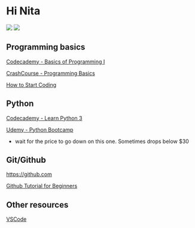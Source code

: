 # Hi Nita

<img src="https://upload.wikimedia.org/wikipedia/commons/c/c3/Python-logo-notext.svg">
<img src="https://pngimg.com/uploads/brain/brain_PNG91.png">

## Programming basics 
[Codecademy - Basics of Programming I](https://www.codecademy.com/learn/learn-how-to-code/modules/bop-i)

[CrashCourse - Programming Basics](https://www.youtube.com/watch?v=l26oaHV7D40)

[How to Start Coding](https://www.youtube.com/watch?v=HIj8wU_rGIU)

## Python
[Codecademy - Learn Python 3](https://www.codecademy.com/learn/learn-python-3)

[Udemy - Python Bootcamp](https://www.udemy.com/course/complete-python-bootcamp)
- wait for the price to go down on this one. Sometimes drops below $30

## Git/Github
https://github.com

[Github Tutorial for Beginners](https://product.hubspot.com/blog/git-and-github-tutorial-for-beginners)

## Other resources 
[VSCode](https://code.visualstudio.com/download)
